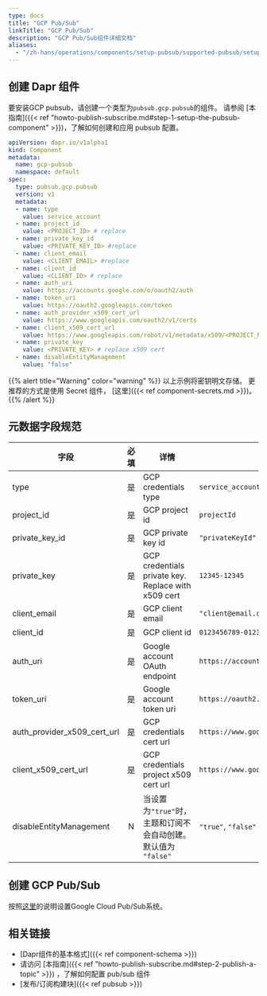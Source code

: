 ```yaml
---
type: docs
title: "GCP Pub/Sub"
linkTitle: "GCP Pub/Sub"
description: "GCP Pub/Sub组件详细文档"
aliases:
  - "/zh-hans/operations/components/setup-pubsub/supported-pubsub/setup-gcp/"
---
```


## 创建 Dapr 组件

要安装GCP pubsub，请创建一个类型为`pubsub.gcp.pubsub`的组件。 请参阅 [本指南]({{< ref "howto-publish-subscribe.md#step-1-setup-the-pubsub-component" >}})，了解如何创建和应用 pubsub 配置。

```yaml
apiVersion: dapr.io/v1alpha1
kind: Component
metadata:
  name: gcp-pubsub
  namespace: default
spec:
  type: pubsub.gcp.pubsub
  version: v1
  metadata:
  - name: type
    value: service_account
  - name: project_id
    value: <PROJECT_ID> # replace
  - name: private_key_id
    value: <PRIVATE_KEY_ID> #replace
  - name: client_email
    value: <CLIENT_EMAIL> #replace
  - name: client_id
    value: <CLIENT_ID> # replace
  - name: auth_uri
    value: https://accounts.google.com/o/oauth2/auth
  - name: token_uri
    value: https://oauth2.googleapis.com/token
  - name: auth_provider_x509_cert_url
    value: https://www.googleapis.com/oauth2/v1/certs
  - name: client_x509_cert_url
    value: https://www.googleapis.com/robot/v1/metadata/x509/<PROJECT_NAME>.iam.gserviceaccount.com #replace PROJECT_NAME
  - name: private_key
    value: <PRIVATE_KEY> # replace x509 cert  
  - name: disableEntityManagement
    value: "false"
```
{{% alert title="Warning" color="warning" %}}
以上示例将密钥明文存储。 更推荐的方式是使用 Secret 组件， [这里]({{< ref component-secrets.md >}})。
{{% /alert %}}

## 元数据字段规范

| 字段                              | 必填 | 详情                                                  | 示例                                                                                               |
| ------------------------------- |:--:| --------------------------------------------------- | ------------------------------------------------------------------------------------------------ |
| type                            | 是  | GCP credentials type                                | `service_account`                                                                                |
| project_id                      | 是  | GCP project id                                      | `projectId`                                                                                      |
| private_key_id                | 是  | GCP private key id                                  | `"privateKeyId"`                                                                                 |
| private_key                     | 是  | GCP credentials private key. Replace with x509 cert | `12345-12345`                                                                                    |
| client_email                    | 是  | GCP client email                                    | `"client@email.com"`                                                                             |
| client_id                       | 是  | GCP client id                                       | `0123456789-0123456789`                                                                          |
| auth_uri                        | 是  | Google account OAuth endpoint                       | `https://accounts.google.com/o/oauth2/auth`                                                      |
| token_uri                       | 是  | Google account token uri                            | `https://oauth2.googleapis.com/token`                                                            |
| auth_provider_x509_cert_url | 是  | GCP credentials cert url                            | `https://www.googleapis.com/oauth2/v1/certs`                                                     |
| client_x509_cert_url          | 是  | GCP credentials project x509 cert url               | `https://www.googleapis.com/robot/v1/metadata/x509/<PROJECT_NAME>.iam.gserviceaccount.com` |
| disableEntityManagement         | N  | 当设置为`"true"`时，主题和订阅不会自动创建。 默认值为 `"false"`           | `"true"`, `"false"`                                                                              |

## 创建 GCP Pub/Sub

按照[这里](https://cloud.google.com/pubsub/docs/quickstart-console)的说明设置Google Cloud Pub/Sub系统。

## 相关链接
- [Dapr组件的基本格式]({{< ref component-schema >}})
- 请访问 [本指南]({{< ref "howto-publish-subscribe.md#step-2-publish-a-topic" >}}) ，了解如何配置 pub/sub 组件
- [发布/订阅构建块]({{< ref pubsub >}})